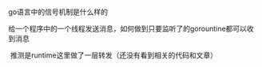 ##  ## 

go语言中的信号机制是什么样的

​	给一个程序中的一个线程发送消息，如何做到只要监听了的gorountine都可以收到消息

​	推测是runtime这里做了一层转发（还没有看到相关的代码和文章）